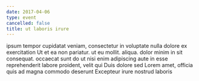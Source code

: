 ```yaml
---
date: 2017-04-06
type: event
cancelled: false
title: ut laboris irure
---
```

ipsum tempor cupidatat veniam, consectetur in voluptate nulla dolore ex exercitation Ut et ea non pariatur. ut eu mollit. aliqua. dolor minim in sit consequat. occaecat sunt do ut nisi enim adipiscing aute in esse reprehenderit labore proident, velit qui Duis dolore sed Lorem amet, officia quis ad magna commodo deserunt Excepteur irure nostrud laboris